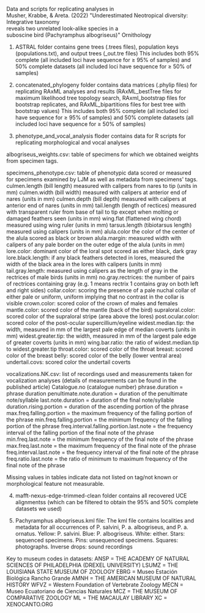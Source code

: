 
 Data and scripts for replicating analyses in   
 Musher, Krabbe, & Areta. (2022) "Underestimated
 Neotropical diversity: Integrative taxonomy    
 reveals two unrelated look-alike species in a  
 suboscine bird (Pachyramphus albogriseus)" Ornithology

1. ASTRAL folder 
contains gene trees (.trees files), population keys (populations.txt), and output trees (_out.tre files)
This includes both 95% complete (all included loci have sequence for ≥ 95% of samples) and 50% complete datasets (all included loci have sequence for ≥ 50% of samples) 

2. concatenated_phylogeny folder 
contains data matrices (.phylip files) for replicating RAxML analyses and results (RAxML_bestTree files for maximum likelihood tree topology search, RAxml_bootstrap files for bootstrap replicates, and RAxML_bipartitions files for best tree with bootstrap values)
This includes both 95% complete (all included loci have sequence for ≥ 95% of samples) 
and 50% complete datasets (all included loci have sequence for ≥ 50% of samples) 

3. phenotype_and_vocal_analysis floder 
contains data for R scripts for replicating morphological and vocal analyses

albogriseus_weights.csv: table of specimens for which we obtained weights from specimen tags. 

specimens_phenotype.csv: table of phenotypic data scored or measured for specimens examined by LJM as well as metadata from specimens' tags.
culmen.length (bill length) measured with calipers from nares to tip (units in mm)
culmen.width (bill width) measured with calipers at anterior end of nares (units in mm)
culmen.depth (bill depth) measured with calipers at anterior end of nares (units in mm)
tail.length (length of rectices) measured with transparent ruler from base of tail to tip except when molting or damaged feathers seen (units in mm)
wing.flat (flattened wing chord) measured using wing ruler (units in mm)
tarsus.length (tibiotarsus length) measured using calipers (units in mm)
alula.color the color of the center of the alula scored as black or brown 
alula.margin: measured width with calipers of any pale border on the outer edge of the alula (units in mm)
lore.color: dominant color of the loral spot scored as either black, dark gray
lore.black.length: if any black feathers detected in lores, measured the width of the black area in the lores with calipers (units in mm)
 tail.gray.length: measured using calipers as the length of gray in the rectrices of male birds (units in mm)
no.gray.rectrices: the number of pairs of rectrices containing gray (e.g. 1 means rectrix 1 contains gray on both left and right sides)
collar.color: scoring the presence of a pale nuchal collar of either pale or uniform, uniform implying that no contrast in the collar is visible
crown.color: scored color of the crown of males and females
mantle.color: scored color of the mantle (back of the bird)
supraloral.color: scored color of the supraloral stripe (area above the lores)
post.ocular.color: scored color of the post-ocular supercillium/eyeline
widest.median.tip: the width, measured in mm of the largest pale edge of median coverts (units in mm)
widest.greater.tip: the width, measured in mm of the largest pale edge of greater coverts (units in mm)
wing.bar.ratio: the ratio of widest.median.tip to widest.greater.tip
throat.color: scored color of the throat
breast: scored color of the breast
belly: scored color of the belly (lower ventral area)
undertail.covs: scored color the undertail coverts

vocalizations.NK.csv: list of recordings used and measurements taken for vocalization analyses (details of measurements can be found in the published article)
Catalogue.no (catalogue number)
phrase.duration = phrase duration
penultimate.note.duration = duration of the penultimate note/syllable
last.note.duration = duration of the final note/syllable
duration.rising.portion = duration of the ascending portion of the phrase
max.freq.falling.portion = the maximum frequency of the falling portion of the phrase
min.freq.falling.portion = the minimum frequency of the falling portion of the phrase
freq.interval.falling.portion.last.note = the frequency interval of the falling portion of the final note of the phrase
min.freq.last.note = the minimum frequency of the final note of the phrase
max.freq.last.note = the maximum frequency of the final note of the phrase
freq.interval.last.note = the frequency interval of the final note of the phrase
freq.ratio.last.note = the ratio of minimum to maximum frequency of the final note of the phrase

Missing values in tables indicate data not listed on tag/not known or morphological feature not measurable.

4. mafft-nexus-edge-trimmed-clean folder
contains all recovered UCE alignmentss (which can be filtered to obtain the 95% and 50% complete datasets we used)

5. Pachyramphus albogriseus.kml file:
The kml file contains localities and metadata for all occurrences of P. salvini, P. a. albogriseus, and P. a. ornatus.
Yellow: P. salvini.
Blue: P. albogriseus.
White: either.
Stars: sequenced specimens.
Pins: unsequenced specimens.
Squares: photographs.
Inverse drops: sound recordings


Key to museum codes in datasets:
ANSP = THE ACADEMY OF NATURAL SCIENCES OF PHILADELPHIA (DREXEL UNIVERSITY)
LSUMZ = THE LOUISIANA STATE MUSEUM OF ZOOLOGY
EBRG = Museo Estación Biológica Rancho Grande
AMNH = THE AMERICAN MUSEUM OF NATURAL HISTORY
WFVZ = Western Foundation of Vertebrate Zoology
MECN = Museo Ecuatoriano de Ciencias Naturales
MCZ = THE MUSEUM OF COMPARATIVE ZOOLOGY
ML = THE MACAULAY LIBRARY
XC = XENOCANTO.ORG

